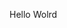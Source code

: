 Hello Wolrd


































































































































































































































































































































































































































































































































































































































































































































































































































































































































































































































































































































































































































































































































































































































































































































































































































































































































































































































































































































































































































































































































































































































































































































































































































































































































































































































































































































































































































































































































































































































































































































































































































































































































































































































































































































































































































































































































































































































































































































































































































































































































































































































































































































































































































































































































































































































































































































































































































































































































































